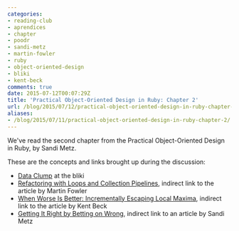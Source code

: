 ```yaml
---
categories:
- reading-club
- aprendices
- chapter
- poodr
- sandi-metz
- martin-fowler
- ruby
- object-oriented-design
- bliki
- kent-beck
comments: true
date: 2015-07-12T00:07:29Z
title: 'Practical Object-Oriented Design in Ruby: Chapter 2'
url: /blog/2015/07/12/practical-object-oriented-design-in-ruby-chapter-2/
aliases:
- /blog/2015/07/11/practical-object-oriented-design-in-ruby-chapter-2/
---
```


We've read the second chapter from the Practical Object-Oriented Design in Ruby, by Sandi Metz.

These are the concepts and links brought up during the discussion:

  * [Data Clump][bliki-data-clump] at the bliki
  * [Refactoring with Loops and Collection Pipelines](https://plus.google.com/117817370205182982732/posts/WaMWtp1Uetp), indirect link to the article by Martin Fowler
  * [When Worse Is Better: Incrementally Escaping Local Maxima](https://plus.google.com/117817370205182982732/posts/6J9PPQpUjwY), indirect link to the article by Kent Beck 
  * [Getting It Right by Betting on Wrong](https://plus.google.com/117817370205182982732/posts/Sk7DfYFPt5j), indirect link to an article by Sandi Metz
  
[bliki-data-clump]: http://martinfowler.com/bliki/DataClump.html
